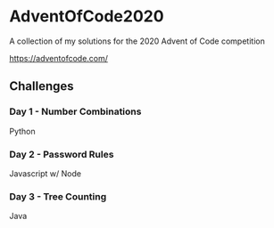 # AdventOfCode2020
A collection of my solutions for the 2020 Advent of Code competition

https://adventofcode.com/

## Challenges
### Day 1 - Number Combinations
Python
### Day 2 - Password Rules
Javascript w/ Node
### Day 3 - Tree Counting
Java